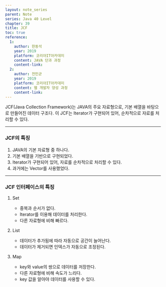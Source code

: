 ```yaml
---
layout: note_series
parent: Note
series: Java 40 Level
chapter: 39
title: JCF
toc: true
reference:
  1:
    author: 한동석
    year: 2019
    platform: 코리아IT아카데미
    content: JAVA 단과 과정
    content-link:
  2:
    author: 전민균
    year: 2019
    platform: 코리아IT아카데미
    content: 웹 개발자 양성 과정
    content-link: 
---
```


JCF(Java Collection Framework)는 JAVA의 주요 자료형으로, 기본 배열을 바탕으로 만들어진 데이터 구조다. 이 JCF는 Iterator가 구현되어 있어, 순차적으로 자료를 처리할 수 있다.

---

### JCF의 특징

1. JAVA의 기본 자료형 중 하나다.
2. 기본 배열을 기반으로 구현되었다.
3. Iterator가 구현되어 있어, 자료를 순차적으로 처리할 수 있다.
4. 과거에는 Vector를 사용했었다.

---

### JCF 인터페이스의 특징

1. Set
   - 중복과 순서가 없다.
   - Iterator를 이용해 데이터를 처리한다.
   - 다른 자료형에 비해 빠르다.

2. List
   - 데이터가 추가됨에 따라 자동으로 공간이 늘어난다.
   - 데이터가 제거되면 인덱스가 자동으로 조정된다.

3. Map
   - key와 value의 쌍으로 데이터를 저장한다.
   - 다른 자료형에 비해 속도가 느리다.
   - key 값을 알아야 데이터를 사용할 수 있다.

<img class="cdn-img" id="java-40-level-JCF.png">